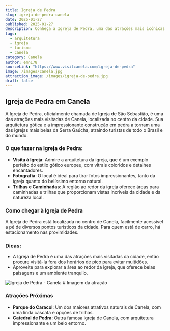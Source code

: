 ```yaml
---
title: Igreja de Pedra
slug: igreja-de-pedra-canela
date: 2025-01-27
published: 2025-01-27
description: Conheça a Igreja de Pedra, uma das atrações mais icônicas de Canela, com sua arquitetura imponente e localização em meio à natureza.
tags:
  - arquitetura
  - igreja
  - turismo
  - canela
category: Canela
author: emn178
sourceLink: "https://www.visitcanela.com/igreja-de-pedra"
image: /images/canela.jpg  
attraction_image: /images/igreja-de-pedra.jpg  
draft: false
---
```


## Igreja de Pedra em Canela

A Igreja de Pedra, oficialmente chamada de Igreja de São Sebastião, é uma das atrações mais visitadas de Canela, localizada no centro da cidade. Sua arquitetura gótica e a impressionante construção em pedra a tornam uma das igrejas mais belas da Serra Gaúcha, atraindo turistas de todo o Brasil e do mundo.

### O que fazer na Igreja de Pedra:

- **Visita à Igreja**: Admire a arquitetura da igreja, que é um exemplo perfeito do estilo gótico europeu, com vitrais coloridos e detalhes encantadores.
- **Fotografia**: O local é ideal para tirar fotos impressionantes, tanto da igreja quanto do belíssimo entorno natural.
- **Trilhas e Caminhadas**: A região ao redor da igreja oferece áreas para caminhadas e trilhas que proporcionam vistas incríveis da cidade e da natureza local.

### Como chegar à Igreja de Pedra

A Igreja de Pedra está localizada no centro de Canela, facilmente acessível a pé de diversos pontos turísticos da cidade. Para quem está de carro, há estacionamento nas proximidades.

### Dicas:
- A Igreja de Pedra é uma das atrações mais visitadas da cidade, então procure visitá-la fora dos horários de pico para evitar multidões.
- Aproveite para explorar a área ao redor da igreja, que oferece belas paisagens e um ambiente tranquilo.

![Igreja de Pedra - Canela](/images/igreja-de-pedra.jpg)  # Imagem da atração

### Atrações Próximas

- **Parque do Caracol**: Um dos maiores atrativos naturais de Canela, com uma linda cascata e opções de trilhas.
- **Catedral de Pedra**: Outra famosa igreja de Canela, com arquitetura impressionante e um belo entorno.
